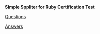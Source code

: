 **Simple Sppliter for Ruby Certification Test**

[Questions](https://github.com/lincolnsrjr/simple-splitter-ruby-test/blob/master/data/output/questions/questions_2018-10-21%2018:38:17%20-0300.md)

[Answers](https://github.com/lincolnsrjr/simple-splitter-ruby-test/blob/master/data/output/answers/answers_2018-10-21%2018:38:17%20-0300.md)